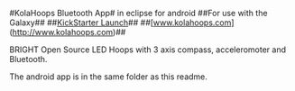 #KolaHoops Bluetooth App#
in eclipse for android
##For use with the Galaxy##
##[KickStarter Launch](http://kck.st/RgyQ1X)##
##[www.kolahoops.com] (http://www.kolahoops.com)##

BRIGHT Open Source LED Hoops with 3 axis compass, acceleromoter and Bluetooth.

The android app is in the same folder as this readme.